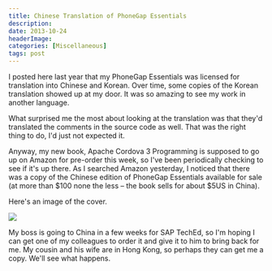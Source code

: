 ```yaml
---
title: Chinese Translation of PhoneGap Essentials
description: 
date: 2013-10-24
headerImage: 
categories: [Miscellaneous]
tags: post
---
```


I posted here last year that my PhoneGap Essentials was licensed for translation into Chinese and Korean. Over time, some copies of the Korean translation showed up at my door. It was so amazing to see my work in another language.

What surprised me the most about looking at the translation was that they'd translated the comments in the source code as well. That was the right thing to do, I'd just not expected it.

Anyway, my new book, Apache Cordova 3 Programming is supposed to go up on Amazon for pre-order this week, so I've been periodically checking to see if it's up there. As I searched Amazon yesterday, I noticed that there was a copy of the Chinese edition of PhoneGap Essentials available for sale (at more than $100 none the less – the book sells for about $5US in China).

Here's an image of the cover.

![](/images/2013/phonegap-essentials-chinese-cover.jpg)

My boss is going to China in a few weeks for SAP TechEd, so I'm hoping I can get one of my colleagues to order it and give it to him to bring back for me. My cousin and his wife are in Hong Kong, so perhaps they can get me a copy. We'll see what happens.